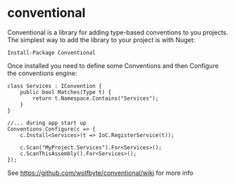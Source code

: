 conventional
============

Conventional is a library for adding type-based conventions to you projects. The simplest way to add the library to your project is with Nuget:

    Install-Package Conventional

Once installed you need to define some Conventions and then Configure the conventions engine:

    class Services : IConvention {
        public bool Matches(Type t) {
            return t.Namespace.Contains("Services");
        }
    }

    //... during app start up
    Conventions.Configure(c => {
        c.Install<Services>(t => IoC.RegisterService(t));

        c.Scan("MyProject.Services").For<Services>();
        c.ScanThisAssembly().For<Services>();
    });

See https://github.com/wolfbyte/conventional/wiki for more info